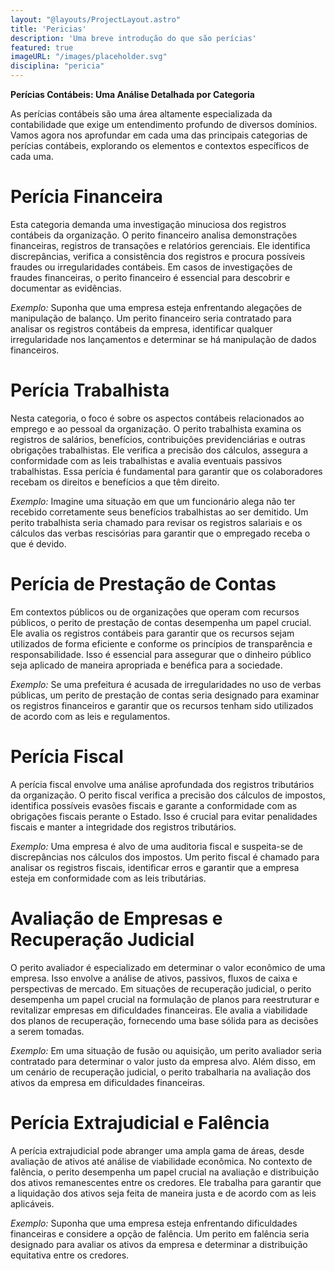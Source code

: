 ```yaml
---
layout: "@layouts/ProjectLayout.astro"
title: 'Pericias'
description: 'Uma breve introdução do que são perícias'
featured: true
imageURL: "/images/placeholder.svg"
disciplina: "pericia"
---
```


**Perícias Contábeis: Uma Análise Detalhada por Categoria**

As perícias contábeis são uma área altamente especializada da contabilidade que exige um entendimento profundo de diversos domínios. Vamos agora nos aprofundar em cada uma das principais categorias de perícias contábeis, explorando os elementos e contextos específicos de cada uma.

# **Perícia Financeira**

Esta categoria demanda uma investigação minuciosa dos registros contábeis da organização. O perito financeiro analisa demonstrações financeiras, registros de transações e relatórios gerenciais. Ele identifica discrepâncias, verifica a consistência dos registros e procura possíveis fraudes ou irregularidades contábeis. Em casos de investigações de fraudes financeiras, o perito financeiro é essencial para descobrir e documentar as evidências.

_Exemplo:_ Suponha que uma empresa esteja enfrentando alegações de manipulação de balanço. Um perito financeiro seria contratado para analisar os registros contábeis da empresa, identificar qualquer irregularidade nos lançamentos e determinar se há manipulação de dados financeiros.

# **Perícia Trabalhista**

Nesta categoria, o foco é sobre os aspectos contábeis relacionados ao emprego e ao pessoal da organização. O perito trabalhista examina os registros de salários, benefícios, contribuições previdenciárias e outras obrigações trabalhistas. Ele verifica a precisão dos cálculos, assegura a conformidade com as leis trabalhistas e avalia eventuais passivos trabalhistas. Essa perícia é fundamental para garantir que os colaboradores recebam os direitos e benefícios a que têm direito.

_Exemplo:_ Imagine uma situação em que um funcionário alega não ter recebido corretamente seus benefícios trabalhistas ao ser demitido. Um perito trabalhista seria chamado para revisar os registros salariais e os cálculos das verbas rescisórias para garantir que o empregado receba o que é devido.

# **Perícia de Prestação de Contas**

Em contextos públicos ou de organizações que operam com recursos públicos, o perito de prestação de contas desempenha um papel crucial. Ele avalia os registros contábeis para garantir que os recursos sejam utilizados de forma eficiente e conforme os princípios de transparência e responsabilidade. Isso é essencial para assegurar que o dinheiro público seja aplicado de maneira apropriada e benéfica para a sociedade.

_Exemplo:_ Se uma prefeitura é acusada de irregularidades no uso de verbas públicas, um perito de prestação de contas seria designado para examinar os registros financeiros e garantir que os recursos tenham sido utilizados de acordo com as leis e regulamentos.

# **Perícia Fiscal**

A perícia fiscal envolve uma análise aprofundada dos registros tributários da organização. O perito fiscal verifica a precisão dos cálculos de impostos, identifica possíveis evasões fiscais e garante a conformidade com as obrigações fiscais perante o Estado. Isso é crucial para evitar penalidades fiscais e manter a integridade dos registros tributários.

_Exemplo:_ Uma empresa é alvo de uma auditoria fiscal e suspeita-se de discrepâncias nos cálculos dos impostos. Um perito fiscal é chamado para analisar os registros fiscais, identificar erros e garantir que a empresa esteja em conformidade com as leis tributárias.

# **Avaliação de Empresas e Recuperação Judicial**

O perito avaliador é especializado em determinar o valor econômico de uma empresa. Isso envolve a análise de ativos, passivos, fluxos de caixa e perspectivas de mercado. Em situações de recuperação judicial, o perito desempenha um papel crucial na formulação de planos para reestruturar e revitalizar empresas em dificuldades financeiras. Ele avalia a viabilidade dos planos de recuperação, fornecendo uma base sólida para as decisões a serem tomadas.

_Exemplo:_ Em uma situação de fusão ou aquisição, um perito avaliador seria contratado para determinar o valor justo da empresa alvo. Além disso, em um cenário de recuperação judicial, o perito trabalharia na avaliação dos ativos da empresa em dificuldades financeiras.

# **Perícia Extrajudicial e Falência**

A perícia extrajudicial pode abranger uma ampla gama de áreas, desde avaliação de ativos até análise de viabilidade econômica. No contexto de falência, o perito desempenha um papel crucial na avaliação e distribuição dos ativos remanescentes entre os credores. Ele trabalha para garantir que a liquidação dos ativos seja feita de maneira justa e de acordo com as leis aplicáveis.

_Exemplo:_ Suponha que uma empresa esteja enfrentando dificuldades financeiras e considere a opção de falência. Um perito em falência seria designado para avaliar os ativos da empresa e determinar a distribuição equitativa entre os credores.
